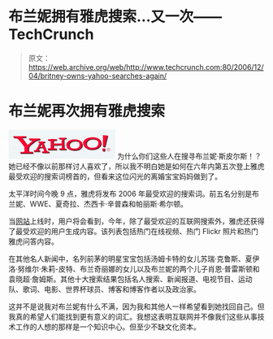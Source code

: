 # 布兰妮拥有雅虎搜索…又一次——TechCrunch

> 原文：<https://web.archive.org/web/http://www.techcrunch.com:80/2006/12/04/britney-owns-yahoo-searches-again/>

# 布兰妮再次拥有雅虎搜索

[![](img/a5659d445403e6d56dd9dcdd13ea1d75.png)](https://web.archive.org/web/20220811112442/http://www.yahoo.com/) 为什么你们这些人在搜寻布兰妮·斯皮尔斯！？她已经不像以前那样讨人喜欢了，所以我不明白她是如何在六年内第五次登上雅虎最受欢迎的搜索词榜首的，但看来这位闪光的离婚宝宝妈妈做到了。

太平洋时间今晚 9 点，雅虎将发布 2006 年最受欢迎的搜索词。前五名分别是布兰妮、WWE、夏奇拉、杰西卡·辛普森和帕丽斯·希尔顿。

当[网站](https://web.archive.org/web/20220811112442/http://buzz.yahoo.com/topsearches2006)上线时，用户将会看到，今年，除了最受欢迎的互联网搜索外，雅虎还获得了最受欢迎的用户生成内容。该列表包括热门在线视频、热门 Flickr 照片和热门雅虎问答内容。

在其他名人新闻中，名列前茅的明星宝宝包括汤姆卡特的女儿苏瑞·克鲁斯、夏伊洛·努维尔·朱莉-皮特、布兰奇丽娜的女儿以及布兰妮的两个儿子肖恩·普雷斯顿和袁晓超·詹姆斯。其他十大搜索结果包括名人搜索、新闻报道、电视节目、运动队、歌词、电影、世界杯球员、博客和博客作者以及政治家。

这并不是说我对布兰妮有什么不满，因为我和其他人一样希望看到她找回自己。但我真的希望人们能找到更有意义的词汇。我想这表明互联网并不像我们这些从事技术工作的人想的那样是一个知识中心。但至少不缺文化资本。